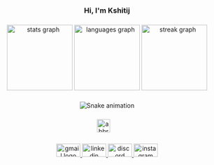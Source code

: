 <h3 align="center">Hi, I'm Kshitij</h3>

###

<div align="center">
  <img src="https://github-readme-stats.vercel.app/api?username=kshitijshresth29&hide_title=false&hide_rank=false&show_icons=true&include_all_commits=true&count_private=true&disable_animations=false&theme=aura&locale=en&hide_border=false&order=1" height="150" alt="stats graph"  />
  <img src="https://github-readme-stats.vercel.app/api/top-langs?username=kshitijshresth29&locale=en&hide_title=false&layout=compact&card_width=320&langs_count=5&theme=aura&hide_border=false&order=2&custom_title=Languages" height="150" alt="languages graph"  />
  <img src="https://streak-stats.demolab.com?user=kshitijshresth29&locale=en&mode=daily&theme=aura&hide_border=false&border_radius=5&order=3" height="150" alt="streak graph"  />
</div>

###

<div align="center">
  <img src="https://github.com/KshitijShresth29/KshitijShresth29/blob/main/snake.svg" alt="Snake animation" />
</div>

###

<div align="center">
  <img src="https://skillicons.dev/icons?i=bots" height="30" alt="abbrobotstudio logo"  />
  <img width="12" />
  <!-- Add other skill icons as needed -->
</div>

###

<div align="center">
  <a href="https://mail.google.com/mail/u/0/#inbox" target="_blank">
    <img src="https://raw.githubusercontent.com/maurodesouza/profile-readme-generator/master/src/assets/icons/social/gmail/default.svg" width="55" height="30" alt="gmail logo"  />
  </a>
  <a href="https://www.linkedin.com/in/kshitijshresth/" target="_blank">
    <img src="https://raw.githubusercontent.com/maurodesouza/profile-readme-generator/master/src/assets/icons/social/linkedin/default.svg" width="55" height="30" alt="linkedin logo"  />
  </a>
  <a href="discordapp.com/users/1exedra" target="_blank">
    <img src="https://raw.githubusercontent.com/maurodesouza/profile-readme-generator/master/src/assets/icons/social/discord/default.svg" width="55" height="30" alt="discord logo"  />
  </a>
  <a href="https://www.instagram.com/1exedra/?hl=en-gb" target="_blank">
    <img src="https://raw.githubusercontent.com/maurodesouza/profile-readme-generator/master/src/assets/icons/social/instagram/default.svg" width="55" height="30" alt="instagram logo"  />
  </a>
</div>

###

